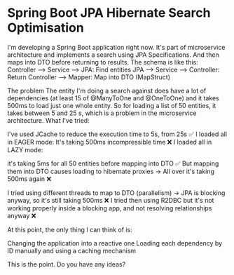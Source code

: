 
# Spring Boot JPA Hibernate Search Optimisation

I'm developing a Spring Boot application right now. It's part of microservice architecture and implements a search using JPA Specifications. And then maps into DTO before returning to results. The schema is like this:
Controller --> Service --> JPA: Find entities
JPA --> Service --> Controller: Return 
Controller --> Mapper: Map into DTO (MapStruct)

The problem
The entity I'm doing a search against does have a lot of dependencies (at least
15 of @ManyToOne and @OneToOne) and it takes 500ms to load just one whole entity. So for loading a list of 50 entities, it takes between 5 and 25 s, which is a problem in the microservice architecture.
What I've tried:

I've used JCache to reduce the execution time to 5s, from 25s ✅
I loaded all in EAGER mode: It's taking 500ms incompressible time ❌
I loaded all in LAZY mode:

it's taking 5ms for all 50 entities before mapping into DTO ✅
But mapping them into DTO causes loading to hibernate proxies -> All over it's taking 500ms again ❌


I tried using different threads to map to DTO (parallelism) -> JPA is blocking anyway, so it's still taking 500ms ❌
I tried then using R2DBC but it's not working properly inside a blocking app, and not resolving relationships anyway ❌

At this point, the only thing I can think of is:

Changing the application into a reactive one
Loading each dependency by ID manually and using a caching mechanism

This is the point. Do you have any ideas?

        